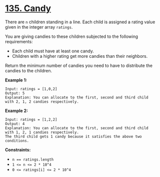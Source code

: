 # [135. Candy](https://leetcode.com/problems/candy/description/?envType=daily-question&envId=2025-06-02)

There are <code>n</code> children standing in a line. Each child is assigned a rating value given in the integer array <code>ratings</code>.

You are giving candies to these children subjected to the following requirements:

- Each child must have at least one candy.
- Children with a higher rating get more candies than their neighbors.

Return the minimum number of candies you need to have to distribute the candies to the children.

**Example 1:** 

```
Input: ratings = [1,0,2]
Output: 5
Explanation: You can allocate to the first, second and third child with 2, 1, 2 candies respectively.
```

**Example 2:** 

```
Input: ratings = [1,2,2]
Output: 4
Explanation: You can allocate to the first, second and third child with 1, 2, 1 candies respectively.
The third child gets 1 candy because it satisfies the above two conditions.
```

**Constraints:** 

- <code>n == ratings.length</code>
- <code>1 <= n <= 2 * 10^4</code>
- <code>0 <= ratings[i] <= 2 * 10^4</code>

